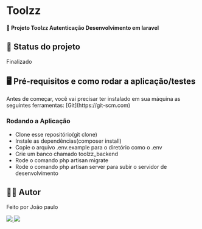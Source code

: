 <h1>Toolzz</h1>
<h4>🚀 Projeto Toolzz Autenticação Desenvolvimento em laravel </h4>

<h2>🚧 Status do projeto</h2>
<p>Finalizado</p>

<h2>🖥️ Pré-requisitos e como rodar a aplicação/testes</h2>
<p>Antes de começar, você vai precisar ter instalado em sua máquina as seguintes ferramentas:
[Git](https://git-scm.com) </p>
<h3>Rodando a Aplicação</h3>
<ul>
	<li>Clone esse repositório(git clone)</li>
	<li>Instale as dependências(composer install)</li>
	<li>Copie o arquivo .env.example para o diretório como o .env</li>
	<li>Crie um banco chamado toolzz_backend</li>
	<li>Rode o comando php artisan migrate</li>
    <li>Rode o comando php artisan server para subir o servidor de desenvolvimento</li>
</ul>

<h2>🧑🏻‍ Autor</h2>
<p>Feito por João paulo</p>
<a href="https://www.linkedin.com/in/jo%C3%A3o-paulo-8b38b8254/">
	<img src="https://img.shields.io/badge/-João-blue?style=flat-square&logo=Linkedin&logoColor=white&link=https:https://www.linkedin.com/in/jo%C3%A3o-paulo-ferreira-neto-467880182/">
</a>
<a href="mailto:joaopauloneto3687@gmail.com">
	<img src="https://img.shields.io/badge/-joaopauloneto3687@gmail.com-c14438?style=flat-square&logo=Gmail&logoColor=white&link=mailto:joaopauloneto3687@gmail.com">
</a>
